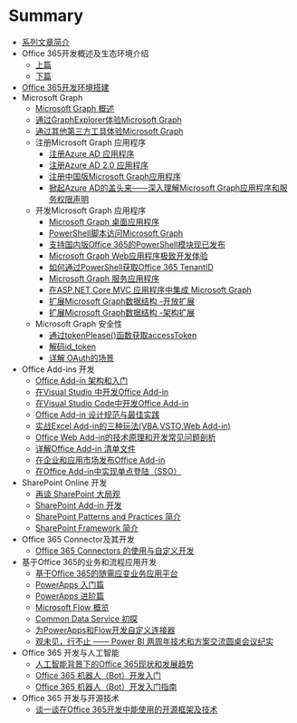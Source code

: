 # Summary

- [系列文章简介](README.md)
- Office 365开发概述及生态环境介绍
    - [上篇](docs/office365dev-overview-1.md)
    - [下篇](docs/office365dev-overview-2.md)
- [Office 365开发环境搭建](/docs/office365devenv.md)
- Microsoft Graph
    - [Microsoft Graph 概述](/docs/microsoftgraphoverview.md)
    - [通过GraphExplorer体验Microsoft Graph](/docs/graphexplorer.md)
    - [通过其他第三方工具体验Microsoft Graph](/docs/graph-tools.md)
    - 注册Microsoft Graph 应用程序
        - [注册Azure AD 应用程序](/docs/applicationregisteration.md)
        - [注册Azure AD 2.0 应用程序](/docs/applicationregisteration2.0.md)
        - [注册中国版Microsoft Graph应用程序](/docs/chinaoffice365applicationregisteration.md)
        - [掀起Azure AD的盖头来——深入理解Microsoft Graph应用程序和服务权限声明](/docs/understandapplication.md)
    - 开发Microsoft Graph 应用程序
        - [Microsoft Graph 桌面应用程序](/docs/desktopapplication.md)
        - [PowerShell脚本访问Microsoft Graph](/docs/powershell-application.md)
        - [支持国内版Office 365的PowerShell模块现已发布](/docs/powershell-module.md)
        - [Microsoft Graph  Web应用程序极致开发体验](/docs/webapplication.md)
        - [如何通过PowerShell获取Office 365 TenantID](/docs/gettenantid.md)
        - [Microsoft Graph  服务应用程序](/docs/deamonapplication.md)
        - [在ASP.NET Core MVC 应用程序中集成 Microsoft Graph](/docs/crossplatform.md)
        - [扩展Microsoft Graph数据结构 -开放扩展](docs/graphextensions.md)
        - [扩展Microsoft Graph数据结构 -架构扩展](docs/graphschemaextensions.md)
    - Microsoft Graph 安全性
        - [通过tokenPlease()函数获取accessToken](docs/tokenplease.md)
        - [解码id_token](docs/id_token.md)
        - [详解 OAuth的场景](docs/oauth.md)
- Office Add-ins 开发
    - [Office Add-in 架构和入门](docs/officeaddins.md)
    - [在Visual Studio 中开发Office Add-in](docs/officeaddindev.md)
    - [在Visual Studio Code中开发Office Add-in](docs/vscodetoofficeaddin.md)
    - [Office Add-in 设计规范与最佳实践](docs/officeaddindesignguide.md)
    - [实战Excel Add-in的三种玩法(VBA,VSTO,Web Add-in)](docs/exceladdinsample.md)
    - [Office Web Add-in的技术原理和开发常见问题剖析](docs/exceladdinpractics.md)
    - [详解Office Add-in 清单文件](docs/officeaddinmanifest.md)
    - [在企业和应用市场发布Office Add-in](docs/officeaddinpublish.md)
    - [在Office Add-in中实现单点登陆（SSO）](docs/officeaddinsso.md)
- SharePoint Online 开发
    - [再谈 SharePoint 大局观](docs/sharepoint.md)
    - [SharePoint Add-in 开发](docs/sharepointaddin.md)
    - [SharePoint Patterns and Practices 简介](docs/sharepointpnp.md)
    - [SharePoint Framework 简介](docs/sharepointframework.md)
- Office 365 Connector及其开发
    - [Office 365 Connectors 的使用与自定义开发](docs/office365connector.md)
- 基于Office 365的业务和流程应用开发
    - [基于Office 365的随需应变业务应用平台](docs/officebusinessapp.md)
    - [PowerApps 入门篇](docs/powerapps.md)
    - [PowerApps 进阶篇](docs/powerappsadv.md)
    - [Microsoft Flow 概览](docs/microsoftflow.md)
    - [Common Data Service 初探](docs/commondatamodel.md)
    - [为PowerApps和Flow开发自定义连接器](docs/powerappsconnector.md)
    - [观未见，行不止 —— Power BI 两周年技术和方案交流圆桌会议纪实](docs/powerbi.md)
- Office 365 开发与人工智能
    - [人工智能背景下的Office 365现状和发展趋势](docs/officeandai.md)
    - [Office 365 机器人（Bot）开发入门](docs/botframeworkquickstart.md)
    - [Office 365 机器人（Bot）开发入门指南](docs/botframeworkguide.md)
- Office 365 开发与开源技术
    - [谈一谈在Office 365开发中能使用的开源框架及技术](docs/office365opensource.md)